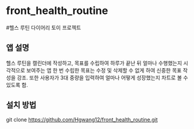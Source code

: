 # front_health_routine

#헬스 루틴 다이어리 토이 프로젝트

## 앱 설명

헬스 루틴을 캘린더에 작성하고, 목표를 수립하여 하루가 끝난 뒤 얼마나 수행했는지 시각적으로 보여주는 앱
한 번 수립한 목표는 수정 및 삭제할 수 없게 하여 신중한 목표 작성을 강조.
또한 사용자가 3대 중량을 입력하여 얼마나 어떻게 성장했는지 차트로 볼 수 있도록 함.

## 설치 방법

git clone https://github.com/Hgwang12/front_health_routine.git
